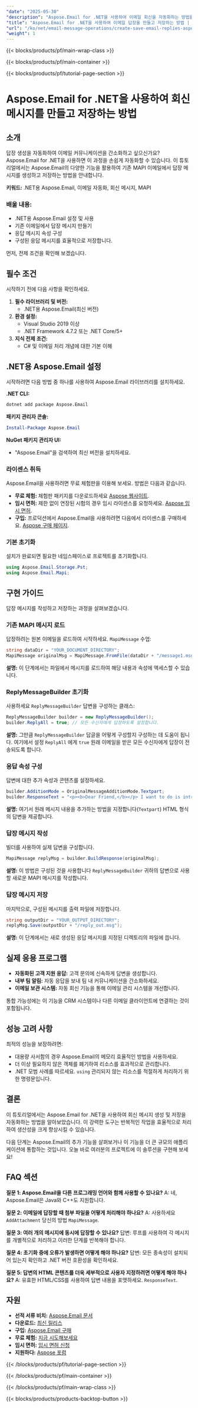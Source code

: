 ```yaml
---
"date": "2025-05-30"
"description": "Aspose.Email for .NET을 사용하여 이메일 회신을 자동화하는 방법을 알아보세요. 이 가이드에서는 회신 메시지를 효율적으로 설정, 생성, 구성 및 저장하는 방법을 다룹니다."
"title": "Aspose.Email for .NET을 사용하여 이메일 답장을 만들고 저장하는 방법 | 가이드 및 튜토리얼"
"url": "/ko/net/email-message-operations/create-save-email-replies-aspose-email-net/"
"weight": 1
---
```


{{< blocks/products/pf/main-wrap-class >}}

{{< blocks/products/pf/main-container >}}

{{< blocks/products/pf/tutorial-page-section >}}
# Aspose.Email for .NET을 사용하여 회신 메시지를 만들고 저장하는 방법

## 소개

답장 생성을 자동화하여 이메일 커뮤니케이션을 간소화하고 싶으신가요? Aspose.Email for .NET을 사용하면 이 과정을 손쉽게 자동화할 수 있습니다. 이 튜토리얼에서는 Aspose.Email의 다양한 기능을 활용하여 기존 MAPI 이메일에서 답장 메시지를 생성하고 저장하는 방법을 안내합니다.

**키워드:** .NET용 Aspose.Email, 이메일 자동화, 회신 메시지, MAPI

### 배울 내용:
- .NET용 Aspose.Email 설정 및 사용
- 기존 이메일에서 답장 메시지 만들기
- 응답 메시지 속성 구성
- 구성된 응답 메시지를 효율적으로 저장합니다.

먼저, 전제 조건을 확인해 보겠습니다.

## 필수 조건

시작하기 전에 다음 사항을 확인하세요.

1. **필수 라이브러리 및 버전:**
   - .NET용 Aspose.Email(최신 버전)
2. **환경 설정:**
   - Visual Studio 2019 이상
   - .NET Framework 4.7.2 또는 .NET Core/5+
3. **지식 전제 조건:**
   - C# 및 이메일 처리 개념에 대한 기본 이해

## .NET용 Aspose.Email 설정

시작하려면 다음 방법 중 하나를 사용하여 Aspose.Email 라이브러리를 설치하세요.

**.NET CLI:**
```bash
dotnet add package Aspose.Email
```

**패키지 관리자 콘솔:**
```powershell
Install-Package Aspose.Email
```

**NuGet 패키지 관리자 UI:**
- "Aspose.Email"을 검색하여 최신 버전을 설치하세요.

### 라이센스 취득

Aspose.Email을 사용하려면 무료 체험판을 이용해 보세요. 방법은 다음과 같습니다.

- **무료 체험:** 체험판 패키지를 다운로드하세요 [Aspose 웹사이트](https://releases.aspose.com/email/net/).
- **임시 면허:** 제한 없이 연장된 시험의 경우 임시 라이센스를 요청하세요. [Aspose 임시 면허](https://purchase.aspose.com/temporary-license/).
- **구입:** 프로덕션에서 Aspose.Email을 사용하려면 다음에서 라이센스를 구매하세요. [Aspose 구매 페이지](https://purchase.aspose.com/buy).

### 기본 초기화

설치가 완료되면 필요한 네임스페이스로 프로젝트를 초기화합니다.

```csharp
using Aspose.Email.Storage.Pst;
using Aspose.Email.Mapi;
```

## 구현 가이드

답장 메시지를 작성하고 저장하는 과정을 살펴보겠습니다.

### 기존 MAPI 메시지 로드

답장하려는 원본 이메일을 로드하여 시작하세요. `MapiMessage` 수업:

```csharp
string dataDir = "YOUR_DOCUMENT_DIRECTORY";
MapiMessage originalMsg = MapiMessage.FromFile(dataDir + "/message1.msg");
```

**설명:**
이 단계에서는 파일에서 메시지를 로드하여 해당 내용과 속성에 액세스할 수 있습니다.

### ReplyMessageBuilder 초기화

사용하세요 `ReplyMessageBuilder` 답변을 구성하는 클래스:

```csharp
ReplyMessageBuilder builder = new ReplyMessageBuilder();
builder.ReplyAll = true; // 모든 수신자에게 답장하도록 설정합니다.
```

**설명:**
그만큼 `ReplyMessageBuilder` 답글을 어떻게 구성할지 구성하는 데 도움이 됩니다. 여기에서 설정 `ReplyAll` 에게 `true` 원래 이메일을 받은 모든 수신자에게 답장이 전송되도록 합니다.

### 응답 속성 구성

답변에 대한 추가 속성과 콘텐츠를 설정하세요.

```csharp
builder.AdditionMode = OriginalMessageAdditionMode.Textpart;
builder.ResponseText = "<p><b>Dear Friend,</b></p> I want to do is introduce my co-author and co-teacher. <p><a href=\"www.google.com\">This is a first link</a></p><p><a href=\"www.google.com\">This is a second link</a></p>";
```

**설명:**
여기서 원래 메시지 내용을 추가하는 방법을 지정합니다(`Textpart`) HTML 형식의 답변을 제공합니다.

### 답장 메시지 작성

빌더를 사용하여 실제 답변을 구성합니다.

```csharp
MapiMessage replyMsg = builder.BuildResponse(originalMsg);
```

**설명:**
이 방법은 구성된 것을 사용합니다 `ReplyMessageBuilder` 귀하의 답변으로 사용할 새로운 MAPI 메시지를 작성합니다.

### 답장 메시지 저장

마지막으로, 구성된 메시지를 출력 파일에 저장합니다.

```csharp
string outputDir = "YOUR_OUTPUT_DIRECTORY";
replyMsg.Save(outputDir + "/reply_out.msg");
```

**설명:**
이 단계에서는 새로 생성된 응답 메시지를 지정된 디렉토리의 파일에 씁니다.

## 실제 응용 프로그램

- **자동화된 고객 지원 응답:** 고객 문의에 신속하게 답변을 생성합니다.
- **내부 팀 알림:** 자동 응답을 보내 팀 내 커뮤니케이션을 간소화하세요.
- **이메일 보관 시스템:** 자동 회신 기능을 통해 이메일 관리 시스템을 개선합니다.
  
통합 가능성에는 이 기능을 CRM 시스템이나 다른 이메일 클라이언트에 연결하는 것이 포함됩니다.

## 성능 고려 사항

최적의 성능을 보장하려면:
- 대용량 사서함의 경우 Aspose.Email의 메모리 효율적인 방법을 사용하세요.
- 더 이상 필요하지 않은 객체를 폐기하여 리소스를 효과적으로 관리합니다.
- .NET 모범 사례를 따르세요. `using` 관리되지 않는 리소스를 적절하게 처리하기 위한 명령문입니다.

## 결론

이 튜토리얼에서는 Aspose.Email for .NET을 사용하여 회신 메시지 생성 및 저장을 자동화하는 방법을 알아보았습니다. 이 강력한 도구는 반복적인 작업을 효율적으로 처리하여 생산성을 크게 향상시킬 수 있습니다. 

다음 단계는 Aspose.Email의 추가 기능을 살펴보거나 이 기능을 더 큰 규모의 애플리케이션에 통합하는 것입니다. 오늘 바로 여러분의 프로젝트에 이 솔루션을 구현해 보세요!

## FAQ 섹션

**질문 1: Aspose.Email을 다른 프로그래밍 언어와 함께 사용할 수 있나요?**
A: 네, Aspose.Email은 Java와 C++도 지원합니다.

**질문 2: 이메일에 답장할 때 첨부 파일을 어떻게 처리해야 하나요?**
A: 사용하세요 `AddAttachment` 당신의 방법 `MapiMessage`.

**질문 3: 여러 개의 메시지에 동시에 답장할 수 있나요?**
답변: 루프를 사용하여 각 메시지를 개별적으로 처리하고 이러한 단계를 반복해야 합니다.

**질문 4: 초기화 중에 오류가 발생하면 어떻게 해야 하나요?**
답변: 모든 종속성이 설치되어 있는지 확인하고 .NET 버전 호환성을 확인하세요.

**질문 5: 답변의 HTML 콘텐츠를 더욱 세부적으로 사용자 지정하려면 어떻게 해야 하나요?**
A: 유효한 HTML/CSS를 사용하여 답변 내용을 포맷하세요. `ResponseText`.

## 자원

- **선적 서류 비치:** [Aspose.Email 문서](https://reference.aspose.com/email/net/)
- **다운로드:** [최신 릴리스](https://releases.aspose.com/email/net/)
- **구입:** [Aspose.Email 구매](https://purchase.aspose.com/buy)
- **무료 체험:** [지금 시도해보세요](https://releases.aspose.com/email/net/)
- **임시 면허:** [임시 면허 신청](https://purchase.aspose.com/temporary-license/)
- **지원하다:** [Aspose 포럼](https://forum.aspose.com/c/email/10)

{{< /blocks/products/pf/tutorial-page-section >}}

{{< /blocks/products/pf/main-container >}}

{{< /blocks/products/pf/main-wrap-class >}}

{{< blocks/products/products-backtop-button >}}